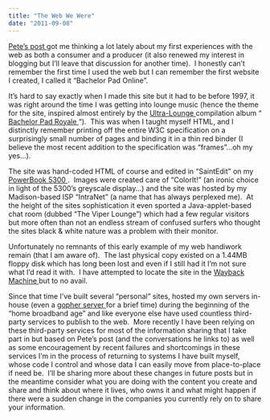 ```yaml
---
title: "The Web We Were"
date: "2011-09-08"
---
```


<div class="content">
<p><a href="http://rasterweb.net/raster/2011/09/01/reclaim-blogging/" target="_blank"> Pete’s post </a> got
me thinking a lot lately about my first experiences with the web as both a
consumer and a producer (it also renewed my interest in blogging but I’ll
leave that discussion for another time).  I honestly can’t remember the first
time I used the web but I can remember the first website I created, I called
it “Bachelor Pad Online”.</p>
<p>It’s hard to say exactly when I made this site but it had to be before 1997,
it was right around the time I was getting into lounge music (hence the theme
for the site, inspired almost entirely by the <a href="http://en.wikipedia.org/wiki/Ultra-Lounge" target="_blank"> Ultra-Lounge
</a> compilation album “ <a href="http://www.amazon.com/Bachelor-Pad-Royale-Ultra-
Lounge/dp/B000002TZM" target="_blank"> Bachelor
Pad Royale </a> “).  This was when I taught myself HTML, and I
distinctly remember printing off the entire W3C specification on a
surprisingly small number of pages and binding it in a thin red binder (I
believe the most recent addition to the specification was “frames”…oh my
yes…).</p>
<p>The site was hand-coded HTML of course and edited in “SaintEdit” on my <a href="http://en.wikipedia.org/wiki/PowerBook_5300" target="_blank">
PowerBook 5300 </a> .  Images were
created care of “ColorIt!” (an ironic choice in light of the 5300’s greyscale
display…) and the site was hosted by my Madison-based ISP “IntraNet” (a name
that has always perplexed me).  At the height of the sites sophistication it
even sported a Java-applet-based chat room (dubbed “The Viper Lounge”) which
had a few regular visitors but more often than not an endless stream of
confused surfers who thought the sites black &amp; white nature was a problem with
their monitor.</p>
<p>Unfortunately no remnants of this early example of my web handiwork remain
(that I am aware of).  The last physical copy existed on a 1.44MB floppy disk
which has long been lost and even if I still had it I’m not sure what I’d read
it with.  I have attempted to locate the site in the <a href="http://web.archive.org/" target="_blank"> Wayback Machine
</a> but to no avail.</p>
<p>Since that time I’ve built several “personal” sites, hosted my own servers in-
house (even a <a href="http://quux.org:70/Archives/Mailing%20Lists/gopher/gopher.2002-01%7C/MBOX-
MESSAGE/32" target="_blank"> gopher server
</a> for a brief time) during the beginning of the “home broadband age”
and like everyone else have used countless third-party services to publish to
the web.  More recently I have been relying on these third-party services for
most of the information sharing that I take part in but based on Pete’s post
(and the conversations he links to) as well as some encouragement by recent
failures and shortcomings in these services I’m in the process of returning to
systems I have built myself, whose code I control and whose data I can easily
move from place-to-place if need be.  I’ll be sharing more about these changes
in future posts but in the meantime consider what you are doing with the
content you create and share and think about where it lives, who owns it and
what might happen if there were a sudden change in the companies you currently
rely on to share your information.</p>
</div>

